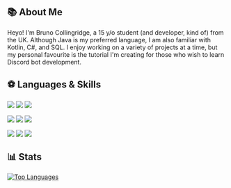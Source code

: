 ## 📚 About Me

Heyo! I'm Bruno Collingridge, a 15 y/o student (and developer, kind of) from the UK.
Although Java is my preferred language, I am also familiar with Kotlin, C#, and SQL. 
I enjoy working on a variety of projects at a time, but my personal favourite is the tutorial I'm creating for those who wish to learn Discord bot development. 

## ⚽ Languages & Skills

![](https://img.shields.io/badge/IntelliJ-000000.svg?style=for-the-badge&logo=intellij-idea&logoColor=white&color=ED4245)
![](https://img.shields.io/badge/VSCode-000000.svg?style=for-the-badge&logo=visualstudiocode&logoColor=white&color=007ACC)
![](https://img.shields.io/badge/Creative_Cloud-000000.svg?style=for-the-badge&logo=adobecreativecloud&logoColor=white&color=47A248)


![](https://img.shields.io/badge/Git-F05032.svg?style=for-the-badge&logo=git&logoColor=white&color=ED4245)
![](https://img.shields.io/badge/MySQL-4479A1.svg?style=for-the-badge&logo=mysql&logoColor=white&color=007ACC)
![](https://img.shields.io/badge/MongoDB-47A248.svg?style=for-the-badge&logo=mongodb&logoColor=white&color=47A248)


![](https://img.shields.io/badge/Java-007396.svg?style=for-the-badge&logo=java&logoColor=white&color=ED4245)
![](https://img.shields.io/badge/Kotlin-000000.svg?style=for-the-badge&logo=kotlin&logoColor=white&color=007ACC)
![](https://img.shields.io/badge/Csharp-239120.svg?style=for-the-badge&logo=csharp&logoColor=white&color=47A248)

## 📊 Stats

[![Top Languages](https://github-readme-stats.vercel.app/api/top-langs/?username=orilly&theme=dark)](https://github.com/orilly/github-readme-stats)
